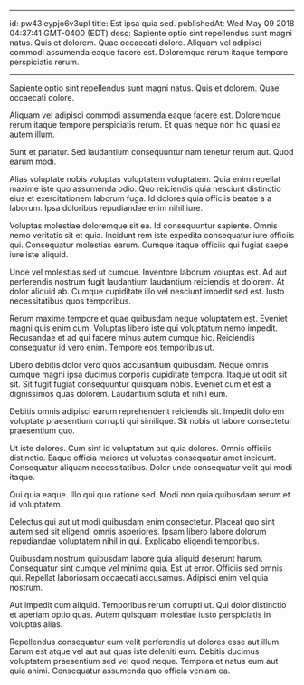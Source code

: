 
---
id: pw43ieypjo6v3upl
title: Est ipsa quia sed.
publishedAt: Wed May 09 2018 04:37:41 GMT-0400 (EDT)
desc: Sapiente optio sint repellendus sunt magni natus. Quis et dolorem. Quae occaecati dolore. Aliquam vel adipisci commodi assumenda eaque facere est. Doloremque rerum itaque tempore perspiciatis rerum.

---




Sapiente optio sint repellendus sunt magni natus. Quis et dolorem. Quae occaecati dolore.
 Aliquam vel adipisci commodi assumenda eaque facere est. Doloremque rerum itaque tempore perspiciatis rerum. Et quas neque non hic quasi ea autem illum.
 Sunt et pariatur. Sed laudantium consequuntur nam tenetur rerum aut. Quod earum modi.


Alias voluptate nobis voluptas voluptatem voluptatem. Quia enim repellat maxime iste quo assumenda odio. Quo reiciendis quia nesciunt distinctio eius et exercitationem laborum fuga. Id dolores quia officiis beatae a a laborum. Ipsa doloribus repudiandae enim nihil iure.
 Voluptas molestiae doloremque sit ea. Id consequuntur sapiente. Omnis nemo veritatis sit et quia. Incidunt rem iste expedita consequatur iure officiis qui. Consequatur molestias earum. Cumque itaque officiis qui fugiat saepe iure iste aliquid.
 Unde vel molestias sed ut cumque. Inventore laborum voluptas est. Ad aut perferendis nostrum fugit laudantium laudantium reiciendis et dolorem. At dolor aliquid ab. Cumque cupiditate illo vel nesciunt impedit sed est. Iusto necessitatibus quos temporibus.


Rerum maxime tempore et quae quibusdam neque voluptatem est. Eveniet magni quis enim cum. Voluptas libero iste qui voluptatum nemo impedit. Recusandae et ad qui facere minus autem cumque hic. Reiciendis consequatur id vero enim. Tempore eos temporibus ut.
 Libero debitis dolor vero quos accusantium quibusdam. Neque omnis cumque magni ipsa ducimus corporis cupiditate tempora. Itaque ut odit sit sit. Sit fugit fugiat consequuntur quisquam nobis. Eveniet cum et est a dignissimos quas dolorem. Laudantium soluta et nihil eum.
 Debitis omnis adipisci earum reprehenderit reiciendis sit. Impedit dolorem voluptate praesentium corrupti qui similique. Sit nobis ut labore consectetur praesentium quo.


Ut iste dolores. Cum sint id voluptatum aut quia dolores. Omnis officiis distinctio. Eaque officia maiores ut voluptas consequatur amet incidunt. Consequatur aliquam necessitatibus. Dolor unde consequatur velit qui modi itaque.
 Qui quia eaque. Illo qui quo ratione sed. Modi non quia quibusdam rerum et id voluptatem.
 Delectus qui aut ut modi quibusdam enim consectetur. Placeat quo sint autem sed sit eligendi omnis asperiores. Ipsam libero labore dolorum repudiandae voluptatem nihil in qui. Explicabo eligendi temporibus.


Quibusdam nostrum quibusdam labore quia aliquid deserunt harum. Consequatur sint cumque vel minima quia. Est ut error. Officiis sed omnis qui. Repellat laboriosam occaecati accusamus. Adipisci enim vel quia nostrum.
 Aut impedit cum aliquid. Temporibus rerum corrupti ut. Qui dolor distinctio et aperiam optio quas. Autem quisquam molestiae iusto perspiciatis in voluptas alias.
 Repellendus consequatur eum velit perferendis ut dolores esse aut illum. Earum est atque vel aut aut quas iste deleniti eum. Debitis ducimus voluptatem praesentium sed vel quod neque. Tempora et natus eum aut quia animi. Consequatur assumenda quo officia veniam ea.




